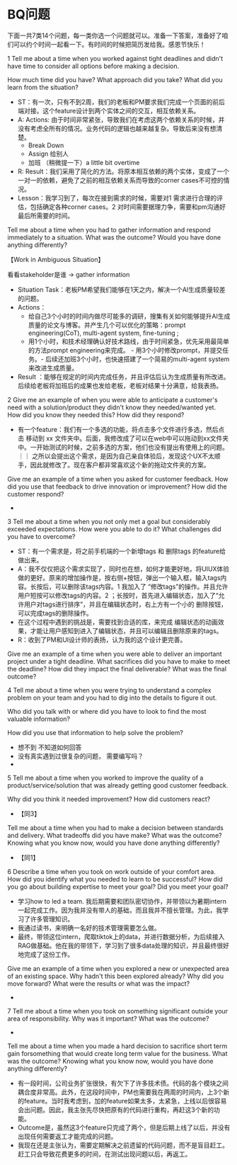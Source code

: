# BQ问题

下面一共7类14个问题，每一类你选一个问题就可以。准备一下答案，准备好了咱们可以约个时间一起看一下。有时间的时候把简历发给我。感恩节快乐！

1 Tell me about a time when you worked against tight deadlines and didn't have time to consider all options before making a decision. 

How much time did you have? What approach did you take?  What did you learn from the situation? 

- ST：有一次，只有不到2周，我们的老板和PM要求我们完成一个页面的前后端对接。这个feature设计到两个实体之间的交互，相互依赖关系。
- A: Actions: 由于时间非常紧张，导致我们在考虑这两个依赖关系的时候，并没有考虑全所有的情况。业务代码的逻辑也越来越复杂。导致后来没有想清楚。
  - Break Down
  - Assign 给别人
  - 加班 （稍微提一下）a little bit overtime
- R: Result：我们采用了简化的方法。将原本相互依赖的两个实体，变成了一个一对一的依赖，避免了之前的相互依赖关系而导致的corner cases不可控的情况。
- Lesson：我学习到了，每次在接到需求的时候，需要对1 需求进行合理的评估，包括确定各种corner cases。2 对时间需要据理力争，需要和pm沟通好最后所需要的时间。



Tell me about a time when you had to gather information and respond immediately to a situation. What was the outcome? Would you have done anything differently?

【Work in Ambiguous Situation】

看看stakeholder是谁 -> gather information



- Situation Task：老板PM希望我们能够在1天之内，解决一个AI生成质量较差的问题。
- Actions：
  - 给自己3个小时的时间内做尽可能多的调研，搜集有关如何能够提升AI生成质量的论文与博客。并产生几个可以优化的策略：prompt engineering(CoT), multi-agent system, fine-tuning ;  
  - 用1个小时，和技术经理确认好技术路线，由于时间紧急，优先采用最简单的方法prompt engineering来完成。 - 用3个小时修改prompt，并提交任务。- 后续还加班3个小时，也快速搭建了一个简易的multi-agent system来改进生成质量。
- Result ：能够在规定的时间内完成任务，并且评估后认为生成质量有所改进。后续给老板将加班后的成果也发给老板，老板对结果十分满意，给我表扬。



2 Give me an example of when you were able to anticipate a customer's need with a solution/product they didn't know they needed/wanted yet. How did you know they needed this? How did they respond? 

- 有一个feature：我们有一个多选的功能，将点击多个文件进行多选，然后点击 移动到  xx 文件夹中。后面，我修改成了可以在web中可以拖动到xx文件夹中。一开始测试的时候，之前多选的方案，他们也没有提出有使用上的问题。｜｜ 之所以会提出这个需求，是因为自己亲自体验后，发现这个UX不太顺手，因此就修改了。现在客户都非常喜欢这个新的拖动文件夹的方案。

Give me an example of a time when you asked for customer feedback. How did you use that feedback to drive innovation or improvement? How did the customer respond?

- 



3 Tell me about a time when you not only met a goal but considerably exceeded expectations. How were you able to do it? What challenges did you have to overcome? 

- ST：有一个需求是，将之前手机端的一个新增tags 和 删除tags 的feature给做出来。
- A：我不仅仅把这个需求实现了，同时也在想，如何才能更好地，将UIUX体验做的更好。原来的增加操作是，按右侧+按钮，弹出一个输入框，输入tags内容。长按后，可以删除该tags内容。1 我加入了 “修改tags”的操作。并且允许用户短按可以修改tags的内容。2 ；长按时，首先进入编辑状态，加入了“允许用户对tags进行排序”，并且在编辑状态时，右上方有一个小的 删除按钮，可以完成tags的删除操作。
- 在这个过程中遇到的挑战是，需要找到合适的库，来完成 编辑状态的动画效果，才能让用户感知到进入了编辑状态，并且可以编辑且删除原来的tags。
- R：收到了PM和UI设计师的表扬，认为我的这个设计更完善。

Give me an example of a time when you were able to deliver an important project under a tight deadline. What sacrifices did you have to make to meet the deadline? How did they impact the final deliverable? What was the final outcome?





4 Tell me about a time when you were trying to understand a complex problem on your team and you had to dig into the details to figure it out. 

Who did you talk with or where did you have to look to find the most valuable information? 

How did you use that information to help solve the problem? 

- 想不到 不知道如何回答
- 没有真实遇到过很复杂的问题， 需要编写吗？
- 





5 Tell me about a time when you worked to improve the quality of a product/service/solution that was already getting good customer feedback. 

Why did you think it needed improvement? How did customers react? 

- 【同3】

Tell me about a time when you had to make a decision between standards and delivery. What tradeoffs did you have make? What was the outcome? Knowing what you know now, would you have done anything differently?

- 【同1】



6 Describe a time when you took on work outside of your comfort area. How did you identify what you needed to learn to be successful? How did you go about building expertise to meet your goal? Did you meet your goal? 

- 学习how to led a team. 我后期需要和团队密切协作，并带领以为暑期intern一起完成工作。因为我并没有带人的基础，而且我并不擅长管理。为此，我学习了许多管理知识。
- 我通过读书，来明确一名好的技术管理需要怎么做。
- 最终，带领这位intern，爬取tiktok上的data，并进行数据分析，为后续接入RAG做基础。他在我的带领下，学习到了很多data处理的知识，并且最终很好地完成了这份工作。



Give me an example of a time when you explored a new or unexpected area of an existing space. Why hadn't this been explored already? Why did you move forward? What were the results or what was the impact?

- 



7 Tell me about a time when you took on something significant outside your area of responsibility. Why was it important? What was the outcome?

- 

Tell me about a time when you made a hard decision to sacrifice short term gain forsomething that would create long term value for the business. What
was the outcome? Knowing what you know now, would you have done anything differently?

- 有一段时间，公司业务扩张很快，有欠下了许多技术债。代码的各个模块之间耦合度非常高。此外，在这段时间中，PM也需要我在两周的时间内，上3个新的feature。当时我考虑到，加的feature如果太多，太紧急，上线以后很容易会出问题。因此，我主张先尽快把原有的代码进行重构，再赶这3个新的功能。
- Outcome是，虽然这3个feature只完成了两个，但是后期上线了以后，并没有出现任何需要返工才能完成的问题。
- 我现在还是主张认为，需要定期解决之前遗留的代码问题，而不是盲目赶工。赶工只会导致花费更多的时间，在测试出现问题以后，再返工。





































